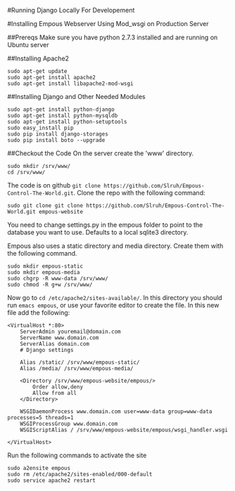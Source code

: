 #Running Django Locally For Developement

#Installing Empous Webserver Using Mod_wsgi on Production Server

##Prereqs
Make sure you have python 2.7.3 installed and are running on Ubuntu server

##Installing Apache2
```
sudo apt-get update
sudo apt-get install apache2
sudo apt-get install libapache2-mod-wsgi
```

##Installing Django and Other Needed Modules

```
sudo apt-get install python-django
sudo apt-get install python-mysqldb
sudo apt-get install python-setuptools
sudo easy_install pip
sudo pip install django-storages
sudo pip install boto --upgrade
```

##Checkout the Code
On the server create the 'www' directory.

```
sudo mkdir /srv/www/
cd /srv/www/
```

The code is on github `git clone https://github.com/Slruh/Empous-Control-The-World.git`. Clone the repo with the following command:

```
sudo git clone git clone https://github.com/Slruh/Empous-Control-The-World.git empous-website
```

You need to change settings.py in the empous folder to point to the database you want to use. Defaults to a local sqlite3 directory.

Empous also uses a static directory and media directory. Create them with the following command.

```
sudo mkdir empous-static
sudo mkdir empous-media
sudo chgrp -R www-data /srv/www/
sudo chmod -R g+w /srv/www/
```

Now go to `cd /etc/apache2/sites-available/`. In this directory you should run `emacs empous`, or use your favorite editor to create the file.
In this new file add the following:

```
<VirtualHost *:80>
    ServerAdmin youremail@domain.com
    ServerName www.domain.com
    ServerAlias domain.com
    # Django settings

    Alias /static/ /srv/www/empous-static/
    Alias /media/ /srv/www/empous-media/

    <Directory /srv/www/empous-website/empous/>
        Order allow,deny
        Allow from all
    </Directory>

    WSGIDaemonProcess www.domain.com user=www-data group=www-data processes=5 threads=1
    WSGIProcessGroup www.domain.com
    WSGIScriptAlias / /srv/www/empous-website/empous/wsgi_handler.wsgi

</VirtualHost>
```

Run the following commands to activate the site
```
sudo a2ensite empous
sudo rm /etc/apache2/sites-enabled/000-default
sudo service apache2 restart
```
